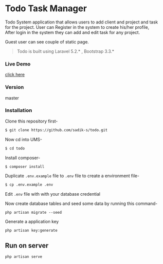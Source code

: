 # Todo Task Manager

Todo System application that allows users to add client and project and task for the project. User can  Register in the system to create his/her profile, After login in the system they can add and edit task for any project.

Guest user can see couple of static page.

> Todo is built using Laravel 5.2.* , Bootstrap 3.3.*

### Live Demo
[click here](http://sadik.xyz/todo)

### Version
master

### Installation

Clone this repository first-
```sh
$ git clone https://github.com/sadik-s/todo.git
```

Now cd into UMS-
```sh
$ cd todo
```

Install composer-
```sh
$ composer install  
```

Duplicate `.env.example` file to `.env` file to create a environment file-
```sh
$ cp .env.example .env
```

Edit `.env` file with with your database credential

Now create database tables and seed some data by running this command-
```
php artisan migrate --seed
```

Generate a application key
```
php artisan key:generate
```

## Run on server
```
php artisan serve
```